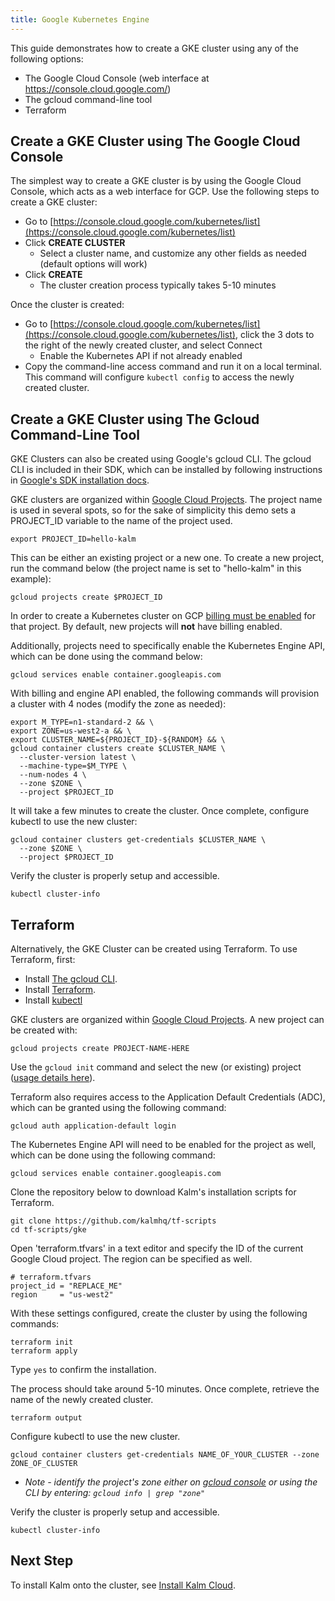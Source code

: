 ```yaml
---
title: Google Kubernetes Engine
---
```


This guide demonstrates how to create a GKE cluster using any of the following options:

- The Google Cloud Console (web interface at https://console.cloud.google.com/)
- The gcloud command-line tool
- Terraform

## Create a GKE Cluster using The Google Cloud Console

The simplest way to create a GKE cluster is by using the Google Cloud Console, which acts as a web interface for GCP. Use the following steps to create a GKE cluster:

- Go to [https://console.cloud.google.com/kubernetes/list](https://console.cloud.google.com/kubernetes/list)
- Click **CREATE CLUSTER**
    - Select a cluster name, and customize any other fields as needed (default options will work)
- Click **CREATE**
    - The cluster creation process typically takes 5-10 minutes

Once the cluster is created:
- Go to [https://console.cloud.google.com/kubernetes/list](https://console.cloud.google.com/kubernetes/list), click the 3 dots to the right of the newly created cluster, and select Connect
    - Enable the Kubernetes API if not already enabled
- Copy the command-line access command and run it on a local terminal. This command will configure `kubectl config` to access the newly created cluster.

## Create a GKE Cluster using The Gcloud Command-Line Tool

GKE Clusters can also be created using Google's gcloud CLI. The gcloud CLI is included in their SDK, which can be installed by following instructions in [Google's SDK installation docs](https://cloud.google.com/sdk/docs).

GKE clusters are organized within [Google Cloud Projects](https://cloud.google.com/resource-manager/docs/creating-managing-projects). The project name is used in several spots, so for the sake of simplicity this demo sets a PROJECT_ID variable to the name of the project used.

```
export PROJECT_ID=hello-kalm
```

This can be either an existing project or a new one. To create a new project, run the command below (the project name is set to "hello-kalm" in this example):

```
gcloud projects create $PROJECT_ID
```

In order to create a Kubernetes cluster on GCP [billing must be enabled](https://cloud.google.com/billing/docs/how-to/modify-project##confirm_billing_is_enabled_on_a_project) for that project. By default, new projects will **not** have billing enabled.

Additionally, projects need to specifically enable the Kubernetes Engine API, which can be done using the command below:

```
gcloud services enable container.googleapis.com
```

With billing and engine API enabled, the following commands will provision a cluster with 4 nodes (modify the zone as needed):

```
export M_TYPE=n1-standard-2 && \
export ZONE=us-west2-a && \
export CLUSTER_NAME=${PROJECT_ID}-${RANDOM} && \
gcloud container clusters create $CLUSTER_NAME \
  --cluster-version latest \
  --machine-type=$M_TYPE \
  --num-nodes 4 \
  --zone $ZONE \
  --project $PROJECT_ID
```

It will take a few minutes to create the cluster. Once complete, configure kubectl to use the new cluster:

```
gcloud container clusters get-credentials $CLUSTER_NAME \
  --zone $ZONE \
  --project $PROJECT_ID
```

Verify the cluster is properly setup and accessible.

```
kubectl cluster-info
```

## Terraform

Alternatively, the GKE Cluster can be created using Terraform. To use Terraform, first:

- Install [The gcloud CLI](https://cloud.google.com/sdk/docs).
- Install [Terraform](https://learn.hashicorp.com/tutorials/terraform/install-cli?in=terraform/gcp-get-started).
- Install [kubectl](https://kubernetes.io/docs/tasks/tools/included/install-kubectl-gcloud/)

GKE clusters are organized within [Google Cloud Projects](https://cloud.google.com/resource-manager/docs/creating-managing-projects). A new project can be created with:

```
gcloud projects create PROJECT-NAME-HERE
```

Use the `gcloud init` command and select the new (or existing) project ([usage details here](https://cloud.google.com/sdk/gcloud/reference/init)).

Terraform also requires access to the Application Default Credentials (ADC), which can be granted using the following command:

```
gcloud auth application-default login
```

The Kubernetes Engine API will need to be enabled for the project as well, which can be done using the following command:

```
gcloud services enable container.googleapis.com
```

Clone the repository below to download Kalm's installation scripts for Terraform.

```
git clone https://github.com/kalmhq/tf-scripts
cd tf-scripts/gke
```

Open 'terraform.tfvars' in a text editor and specify the ID of the current Google Cloud project. The region can be specified as well.

```
# terraform.tfvars
project_id = "REPLACE_ME"
region     = "us-west2"
```

With these settings configured, create the cluster by using the following commands:

```
terraform init
terraform apply
```

Type `yes` to confirm the installation.

The process should take around 5-10 minutes. Once complete, retrieve the name of the newly created cluster.

```
terraform output
```

Configure kubectl to use the new cluster.

```
gcloud container clusters get-credentials NAME_OF_YOUR_CLUSTER --zone ZONE_OF_CLUSTER
```

- *Note - identify the project's zone either on [gcloud console](https://console.cloud.google.com/) or using the CLI by entering: `gcloud info | grep "zone"`*

Verify the cluster is properly setup and accessible.

```
kubectl cluster-info
```

## Next Step

To install Kalm onto the cluster, see [Install Kalm Cloud](install-kalm-cloud).
